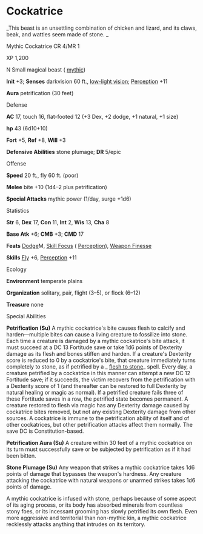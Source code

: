 # Cockatrice

_This beast is an unsettling combination of chicken and lizard, and its claws, beak, and wattles seem made of stone. _

Mythic Cockatrice CR 4/MR 1

XP 1,200

N Small magical beast ( [mythic](/pathfinderRPG/prd/mythicAdventures/mythicMonsters.html#_mythic-subtype))

**Init** +3; **Senses** darkvision 60 ft., [low-light vision](/pathfinderRPG/prd/monsters/universalMonsterRules.html#_low-light-vision); [Perception](/pathfinderRPG/prd/skills/perception.html#_perception) +11

**Aura** petrification (30 feet)

Defense

**AC** 17, touch 16, flat-footed 12 (+3 Dex, +2 dodge, +1 natural, +1 size)

**hp** 43 (6d10+10)

**Fort** +5, **Ref** +8, **Will** +3

**Defensive Abilities** stone plumage; **DR** 5/epic

Offense

**Speed** 20 ft., fly 60 ft. (poor)

**Melee** bite +10 (1d4–2 plus petrification)

**Special Attacks** mythic power (1/day, surge +1d6)

Statistics

**Str** 6, **Dex** 17, **Con** 11, **Int** 2, **Wis** 13, **Cha** 8

**Base Atk** +6; **CMB** +3; **CMD** 17

**Feats** [Dodge](/pathfinderRPG/prd/mythicAdventures/mythicFeats.html#_dodge-mythic)M, [Skill Focus](/pathfinderRPG/prd/feats.html#_skill-focus) ( [Perception](/pathfinderRPG/prd/skills/perception.html#_perception)), [Weapon Finesse](/pathfinderRPG/prd/feats.html#_weapon-finesse)

**Skills** [Fly](/pathfinderRPG/prd/skills/fly.html#_fly) +6, [Perception](/pathfinderRPG/prd/skills/perception.html#_perception) +11

Ecology

**Environment** temperate plains

**Organization** solitary, pair, flight (3–5), or flock (6–12)

**Treasure** none

Special Abilities

**Petrification (Su)** A mythic cockatrice's bite causes flesh to calcify and harden—multiple bites can cause a living creature to fossilize into stone. Each time a creature is damaged by a mythic cockatrice's bite attack, it must succeed at a DC 13 Fortitude save or take 1d6 points of Dexterity damage as its flesh and bones stiffen and harden. If a creature's Dexterity score is reduced to 0 by a cockatrice's bite, that creature immediately turns completely to stone, as if petrified by a _ [flesh to stone](/pathfinderRPG/prd/spells/fleshToStone.html#_flesh-to-stone)_ spell. Every day, a creature petrified by a cockatrice in this manner can attempt a new DC 12 Fortitude save; if it succeeds, the victim recovers from the petrification with a Dexterity score of 1 (and thereafter can be restored to full Dexterity by natural healing or magic as normal). If a petrified creature fails three of these Fortitude saves in a row, the petrified state becomes permanent. A creature restored to flesh via magic has any Dexterity damage caused by cockatrice bites removed, but not any existing Dexterity damage from other sources. A cockatrice is immune to the petrification ability of itself and of other cockatrices, but other petrification attacks affect them normally. The save DC is Constitution-based.

**Petrification Aura (Su)** A creature within 30 feet of a mythic cockatrice on its turn must successfully save or be subjected by petrification as if it had been bitten.

**Stone Plumage (Su)** Any weapon that strikes a mythic cockatrice takes 1d6 points of damage that bypasses the weapon's hardness. Any creature attacking the cockatrice with natural weapons or unarmed strikes takes 1d6 points of damage.

A mythic cockatrice is infused with stone, perhaps because of some aspect of its aging process, or its body has absorbed minerals from countless stony foes, or its incessant grooming has slowly petrified its own flesh. Even more aggressive and territorial than non-mythic kin, a mythic cockatrice recklessly attacks anything that intrudes on its territory.

